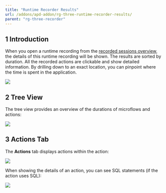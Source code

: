 ```yaml
---
title: "Runtime Recorder Results"
url: /addons/apd-addon/rg-three-runtime-recorder-results/
parent: "rg-three-recorder"
---
```


## 1 Introduction

When you open a runtime recording from the [recorded sessions overview](/addons/apd-addon/rg-three-recorder/), the details of this runtime recording will be shown. The results are sorted by duration. All the recorded actions are clickable and show detailed information. By drilling down to an exact location, you can pinpoint where the time is spent in the application.

![](/attachments/addons/apd-addon//rg-apd/rg-three-apd/rg-three-recorder/rg-three-runtime-recorder-results/Performance_runtime_recording.png)

## 2 Tree View

The tree view provides an overview of the durations of microflows and actions:

![](/attachments/addons/apd-addon//rg-apd/rg-three-apd/rg-three-recorder/rg-three-runtime-recorder-results/Performance_runtime_recording_ActionsTree.png)

## 3 Actions Tab

The **Actions** tab displays actions within the action:

![](/attachments/addons/apd-addon//rg-apd/rg-three-apd/rg-three-recorder/rg-three-runtime-recorder-results/Performance_runtime_recording_ActionsActions.png)

When showing the details of an action, you can see SQL statements (if the action uses SQL):

![](/attachments/addons/apd-addon//rg-apd/rg-three-apd/rg-three-recorder/rg-three-runtime-recorder-results/Performance_runtime_recording_Action.png)
